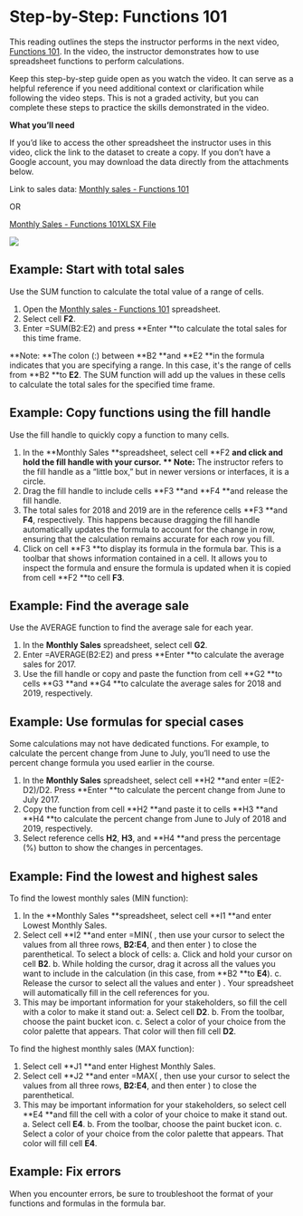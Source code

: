 # Step-by-Step: Functions 101

This reading outlines the steps the instructor performs in the next video, [Functions 101](https://www.coursera.org/learn/ask-questions-make-decisions/lecture/BO2Ql/functions-101). In the video, the instructor demonstrates how to use spreadsheet functions to perform calculations.

Keep this step-by-step guide open as you watch the video. It can serve as a helpful reference if you need additional context or clarification while following the video steps. This is not a graded activity, but you can complete these steps to practice the skills demonstrated in the video.

**What you’ll need**

If you’d like to access the other spreadsheet the instructor uses in this video, click the link to the dataset to create a copy. If you don’t have a Google account, you may download the data directly from the attachments below.

Link to sales data: [Monthly sales - Functions 101](https://docs.google.com/spreadsheets/d/1YINveZ3IpAPDJZh-FWzC7vhGl-I29QeZ9Khie84qUWY/template/preview?resourcekey=0-f5_V9Bq_9iJES6diyhIquA#gid=0)

OR

[Monthly Sales - Functions 101XLSX File](https://d3c33hcgiwev3.cloudfront.net/6H0TG5SwT-eRs7BMjVuP6g_235b110ee66f4eef96266005696784f1_Monthly-Sales---Functions-101.xlsx?Expires=1718841600&Signature=gJLZ-3ryvkkeioQ~p~Zb1JhC~9HzOhFZT-afbnYgVAvUTt1g0gXq4TdEiBlRoCEUrdfoq9-60Oquec57-Z1c5Rzfy68g6L3GQPS5EwaoLxzuXwh9HF2612RehhHznwRzXDYFfbhsjis3RmVQx5ISSsnC189ddtpiP7NaLA0ocfw_&Key-Pair-Id=APKAJLTNE6QMUY6HBC5A)

![](https://d3c33hcgiwev3.cloudfront.net/imageAssetProxy.v1/9IUix0wGS6yFIsdMBlusaw_6bbb6dd9906a4adaaa9a9e09994dea05_line-y.png?expiry=1718841600000&hmac=RkcdTCTy0F-31cyEvWCCEUZ4uqAepZyzIl3VYjyZtYw)

## Example: Start with total sales

Use the SUM function to calculate the total value of a range of cells.

1. Open the [Monthly sales - Functions 101](https://docs.google.com/spreadsheets/d/1YINveZ3IpAPDJZh-FWzC7vhGl-I29QeZ9Khie84qUWY/template/preview?resourcekey=0-f5_V9Bq_9iJES6diyhIquA#gid=0) spreadsheet.
2. Select cell **F2**.
3. Enter =SUM(B2:E2) and press **Enter **to calculate the total sales for this time frame.

**Note: **The colon (:) between **B2 **and **E2 **in the formula indicates that you are specifying a range. In this case, it's the range of cells from **B2 **to **E2**. The SUM function will add up the values in these cells to calculate the total sales for the specified time frame.

## Example: Copy functions using the fill handle

Use the fill handle to quickly copy a function to many cells.

1. In the **Monthly Sales **spreadsheet, select cell **F2 **and click and hold the fill handle with your cursor. **			Note:** The instructor refers to the fill handle as a “little box,” but in newer versions or interfaces, it is a circle.
2. Drag the fill handle to include cells **F3 **and **F4 **and release the fill handle.
3. The total sales for 2018 and 2019 are in the reference cells **F3 **and **F4**, respectively. This happens because dragging the fill handle automatically updates the formula to account for the change in row, ensuring that the calculation remains accurate for each row you fill.
4. Click on cell **F3 **to display its formula in the formula bar. This is a toolbar that shows information contained in a cell. It allows you to inspect the formula and ensure the formula is updated when it is copied from cell **F2 **to cell **F3**.

## Example: Find the average sale

Use the AVERAGE function to find the average sale for each year.

1. In the **Monthly Sales** spreadsheet, select cell **G2**.
2. Enter =AVERAGE(B2:E2) and press **Enter **to calculate the average sales for 2017.
3. Use the fill handle or copy and paste the function from cell **G2 **to cells **G3 **and **G4 **to calculate the average sales for 2018 and 2019, respectively.

## Example: Use formulas for special cases

Some calculations may not have dedicated functions. For example, to calculate the percent change from June to July, you’ll need to use the percent change formula you used earlier in the course.

1. In the **Monthly Sales** spreadsheet, select cell **H2 **and enter =(E2-D2)/D2. Press **Enter **to calculate the percent change from June to July 2017.
2. Copy the function from cell **H2 **and paste it to cells **H3 **and **H4 **to calculate the percent change from June to July of 2018 and 2019, respectively.
3. Select reference cells **H2**, **H3**, and **H4 **and press the percentage (%) button to show the changes in percentages.

## Example: Find the lowest and highest sales

To find the lowest monthly sales (MIN function):

1. In the **Monthly Sales **spreadsheet, select cell **I1 **and enter Lowest Monthly Sales.
2. Select cell **I2 **and enter =MIN( , then use your cursor to select the values from all three rows, **B2:E4**, and then enter  )  to close the parenthetical. To select a block of cells: 																a. Click and hold your cursor on cell **B2**. 																			b. While holding the cursor, drag it across all the values you want to include in the calculation (in this case, from **B2 **to **E4**). 																											c. Release the cursor to select all the values and enter  )  . Your spreadsheet will automatically fill in the cell references for you.
3. This may be important information for your stakeholders, so fill the cell with a color to make it stand out: 		a. Select cell **D2**. 																									b. From the toolbar, choose the paint bucket icon. 																c. Select a color of your choice from the color palette that appears. That color will then fill cell **D2**.

To find the highest monthly sales (MAX function):

1. Select cell **J1 **and enter Highest Monthly Sales.
2. Select cell **J2 **and enter =MAX( , then use your cursor to select the values from all three rows, **B2:E4**, and then enter  )  to close the parenthetical.
3. This may be important information for your stakeholders, so select cell **E4 **and fill the cell with a color of your choice to make it stand out. 																						a. Select cell **E4**. 																									b. From the toolbar, choose the paint bucket icon. 																c. Select a color of your choice from the color palette that appears. That color will fill cell **E4**.

## Example: Fix errors

When you encounter errors, be sure to troubleshoot the format of your functions and formulas in the formula bar.
